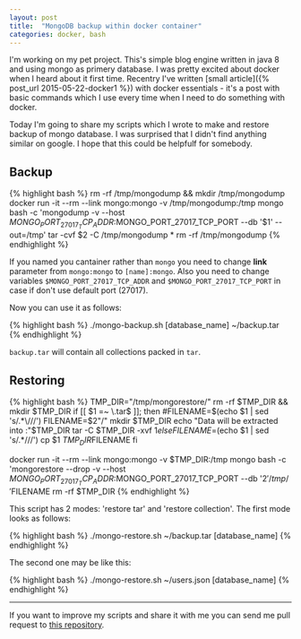 ```yaml
---
layout: post
title:  "MongoDB backup within docker container"
categories: docker, bash
---
```

I'm working on my pet project. This's simple blog engine written in java 8 and using mongo as primery database. I was pretty excited about docker when I heard about it first time. Recentry I've written [small article]({% post_url 2015-05-22-docker1 %}) with docker essentials - it's a post with basic commands which I use every time when I need to do something with docker.

Today I'm going to share my scripts which I wrote to make and restore backup of mongo database. I was surprised that I didn't find anything similar on google. I hope that this could be helpfulf for somebody.

## Backup

{% highlight bash %}
rm -rf /tmp/mongodump && mkdir /tmp/mongodump
docker run -it --rm --link mongo:mongo -v /tmp/mongodump:/tmp mongo bash -c 'mongodump -v --host $MONGO_PORT_27017_TCP_ADDR:$MONGO_PORT_27017_TCP_PORT --db '$1' --out=/tmp'
tar -cvf $2 -C /tmp/mongodump *
rm -rf /tmp/mongodump
{% endhighlight %}

If you named you cantainer rather than `mongo` you need to change **link** parameter from `mongo:mongo` to `[name]:mongo`. Also you need to change variables `$MONGO_PORT_27017_TCP_ADDR` and `$MONGO_PORT_27017_TCP_PORT` in case if don't use default port (27017).

Now you can use it as follows:

{% highlight bash %}
./mongo-backup.sh [database_name] ~/backup.tar
{% endhighlight %}

`backup.tar` will contain all collections packed in `tar`.

## Restoring

{% highlight bash %}
TMP_DIR="/tmp/mongorestore/"
rm -rf $TMP_DIR && mkdir $TMP_DIR
if [[ $1 =~ \.tar$ ]];
then
        #FILENAME=$(echo $1 | sed 's/.*\///')
        FILENAME=$2"/"
        mkdir $TMP_DIR
        echo "Data will be extracted into :"$TMP_DIR
        tar -C $TMP_DIR -xvf $1
else
        FILENAME=$(echo $1 | sed 's/.*\///')
        cp $1 $TMP_DIR$FILENAME
fi

docker run -it --rm --link mongo:mongo -v $TMP_DIR:/tmp mongo bash -c 'mongorestore --drop -v --host $MONGO_PORT_27017_TCP_ADDR:$MONGO_PORT_27017_TCP_PORT --db '$2' /tmp/'$FILENAME
rm -rf $TMP_DIR
{% endhighlight %}

This script has 2 modes: 'restore tar' and 'restore collection'. The first mode looks as follows:

{% highlight bash %}
./mongo-restore.sh ~/backup.tar [database_name]
{% endhighlight %}

The second one may be like this:

{% highlight bash %}
./mongo-restore.sh ~/users.json [database_name]
{% endhighlight %}

---

If you want to improve my scripts and share it with me you can send me pull request to [this repository](https://github.com/dimafeng/dimafeng-examples/tree/master/scripts).
